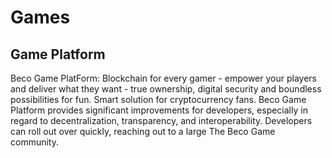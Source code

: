 # Games

## Game Platform

Beco Game PlatForm: Blockchain for every gamer - empower your players and deliver what they want - true ownership, digital security and boundless possibilities for fun. Smart solution for cryptocurrency fans. Beco Game Platform provides significant improvements for developers, especially in regard to decentralization, transparency, and interoperability. Developers can roll out over quickly, reaching out to a large The Beco Game community.

